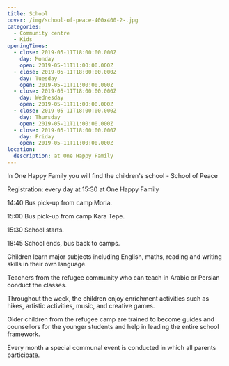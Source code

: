 ```yaml
---
title: School
cover: /img/school-of-peace-400x400-2-.jpg
categories:
  - Community centre
  - Kids
openingTimes:
  - close: 2019-05-11T18:00:00.000Z
    day: Monday
    open: 2019-05-11T11:00:00.000Z
  - close: 2019-05-11T18:00:00.000Z
    day: Tuesday
    open: 2019-05-11T11:00:00.000Z
  - close: 2019-05-11T18:00:00.000Z
    day: Wednesday
    open: 2019-05-11T11:00:00.000Z
  - close: 2019-05-11T18:00:00.000Z
    day: Thursday
    open: 2019-05-11T11:00:00.000Z
  - close: 2019-05-11T18:00:00.000Z
    day: Friday
    open: 2019-05-11T11:00:00.000Z
location:
  description: at One Happy Family
---
```

In One Happy Family you will find the children's school - School of Peace

Registration: every day at 15:30 at One Happy Family

14:40 Bus pick-up from camp Moria.

15:00 Bus pick-up from camp Kara Tepe.

15:30 School starts.

18:45 School ends, bus back to camps.

Children learn major subjects including English, maths, reading and writing skills in their own language. 

Teachers from the refugee community who can teach in Arabic or Persian conduct the classes.

Throughout the week, the children enjoy enrichment activities such as hikes, artistic activities, music, and creative games. 

Older children from the refugee camp are trained to become guides and counsellors for the younger students and help in leading the entire school framework. 

Every month a special communal event is conducted in which all parents participate.
